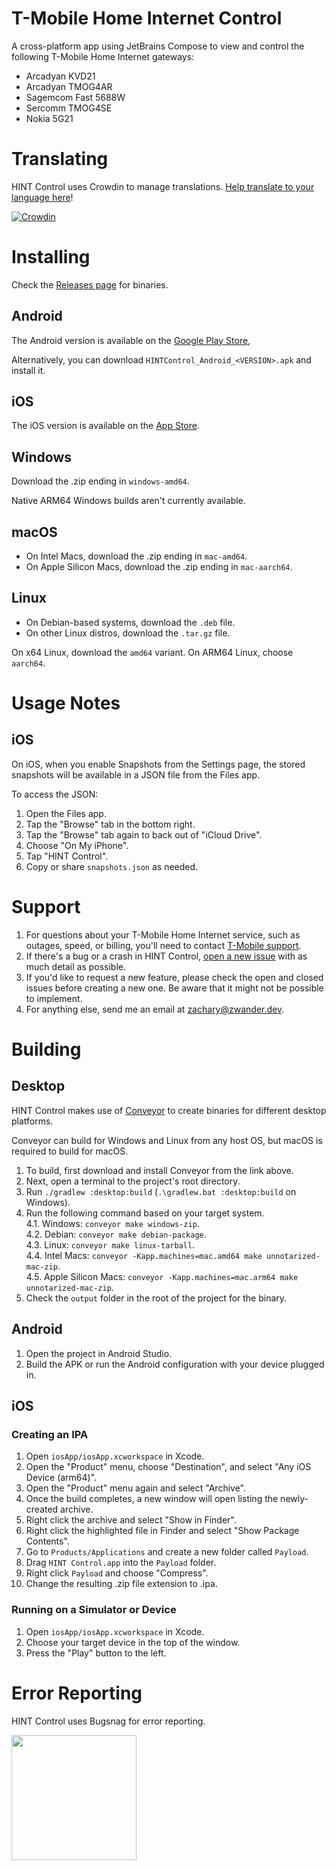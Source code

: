 # T-Mobile Home Internet Control
A cross-platform app using JetBrains Compose to view and control the following T-Mobile Home Internet gateways:
- Arcadyan KVD21
- Arcadyan TMOG4AR
- Sagemcom Fast 5688W
- Sercomm TMOG4SE
- Nokia 5G21

# Translating
HINT Control uses Crowdin to manage translations. [Help translate to your language here](https://crowdin.com/project/hint-control)!

[![Crowdin](https://badges.crowdin.net/hint-control/localized.svg)](https://crowdin.com/project/hint-control)

# Installing
Check the [Releases page](https://github.com/zacharee/ArcadyanKVD21Control/releases) for binaries.

## Android
The Android version is available on the [Google Play Store](https://play.google.com/store/apps/details?id=dev.zwander.arcadyankvd21control),

Alternatively, you can download `HINTControl_Android_<VERSION>.apk` and install it.

## iOS
The iOS version is available on the [App Store](https://apps.apple.com/us/app/hint-control/id6449951339).

## Windows
Download the .zip ending in `windows-amd64`.

Native ARM64 Windows builds aren't currently available.

## macOS
 - On Intel Macs, download the .zip ending in `mac-amd64`.
 - On Apple Silicon Macs, download the .zip ending in `mac-aarch64`.

## Linux
 - On Debian-based systems, download the `.deb` file.
 - On other Linux distros, download the `.tar.gz` file.

On x64 Linux, download the `amd64` variant. On ARM64 Linux, choose `aarch64`.

# Usage Notes
## iOS
On iOS, when you enable Snapshots from the Settings page, the stored snapshots will be available in a JSON file from the Files app.

To access the JSON:
1. Open the Files app.
2. Tap the "Browse" tab in the bottom right.
3. Tap the "Browse" tab again to back out of "iCloud Drive".
4. Choose "On My iPhone".
5. Tap "HINT Control".
6. Copy or share `snapshots.json` as needed.

# Support
1. For questions about your T-Mobile Home Internet service, such as outages, speed, or billing, you'll need to contact [T-Mobile support](https://www.t-mobile.com/contact-us).
2. If there's a bug or a crash in HINT Control, [open a new issue](https://github.com/zacharee/ArcadyanKVD21Control/issues) with as much detail as possible.
3. If you'd like to request a new feature, please check the open and closed issues before creating a new one. Be aware that it might not be possible to implement.
4. For anything else, send me an email at <zachary@zwander.dev>.

# Building
## Desktop
HINT Control makes use of [Conveyor](https://www.hydraulic.dev/) to create binaries for different desktop platforms.

Conveyor can build for Windows and Linux from any host OS, but macOS is required to build for macOS.

1. To build, first download and install Conveyor from the link above.
2. Next, open a terminal to the project's root directory.
3. Run `./gradlew :desktop:build` (`.\gradlew.bat :desktop:build` on Windows).
4. Run the following command based on your target system.  
  4.1. Windows: `conveyor make windows-zip`.  
  4.2. Debian: `conveyor make debian-package`.  
  4.3. Linux: `conveyor make linux-tarball`.  
  4.4. Intel Macs: `conveyor -Kapp.machines=mac.amd64 make unnotarized-mac-zip`.  
  4.5. Apple Silicon Macs: `conveyor -Kapp.machines=mac.arm64 make unnotarized-mac-zip`.  
5. Check the `output` folder in the root of the project for the binary.

## Android
1. Open the project in Android Studio.
2. Build the APK or run the Android configuration with your device plugged in.

## iOS
### Creating an IPA
1. Open `iosApp/iosApp.xcworkspace` in Xcode.
2. Open the "Product" menu, choose "Destination", and select "Any iOS Device (arm64)".
3. Open the "Product" menu again and select "Archive".
4. Once the build completes, a new window will open listing the newly-created archive.
5. Right click the archive and select "Show in Finder".
6. Right click the highlighted file in Finder and select "Show Package Contents".
7. Go to `Products/Applications` and create a new folder called `Payload`.
8. Drag `HINT Control.app` into the `Payload` folder.
9. Right click `Payload` and choose "Compress".
10. Change the resulting .zip file extension to .ipa.

### Running on a Simulator or Device
1. Open `iosApp/iosApp.xcworkspace` in Xcode.
2. Choose your target device in the top of the window.
3. Press the "Play" button to the left.

# Error Reporting
HINT Control uses Bugsnag for error reporting.

<a href="https://www.bugsnag.com"><img src="https://assets-global.website-files.com/607f4f6df411bd01527dc7d5/63bc40cd9d502eda8ea74ce7_Bugsnag%20Full%20Color.svg" width="200"></a>
